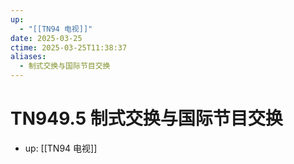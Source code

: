 ```yaml
---
up:
  - "[[TN94 电视]]"
date: 2025-03-25
ctime: 2025-03-25T11:38:37
aliases:
  - 制式交换与国际节目交换
---
```


# TN949.5 制式交换与国际节目交换

- up: [[TN94 电视]]
